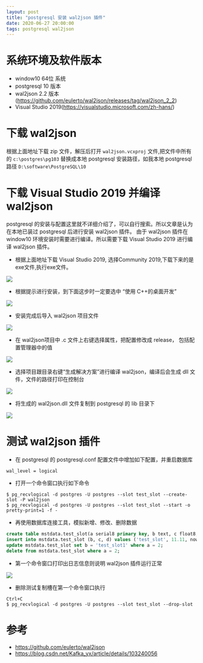 ```yaml
---
layout: post
title: "postgresql 安装 wal2json 插件"
date: 2020-06-27 20:00:00
tags: postgresql wal2json
---
```


# 系统环境及软件版本

- window10 64位 系统
- postgresql 10 版本
- wal2json 2.2 版本(https://github.com/eulerto/wal2json/releases/tag/wal2json_2_2)
- Visual Studio 2019(https://visualstudio.microsoft.com/zh-hans/)





# 下载 wal2json 

根据上面地址下载 zip 文件，解压后打开 `wal2json.vcxproj` 文件,把文件中所有的 `c:\postgres\pg103` 替换成本地 postgresql 安装路径，如我本地 postgresql 路径 `D:\software\PostgreSQL\10`

# 下载 Visual Studio 2019 并编译 wal2json

postgresql 的安装与配置这里就不详细介绍了，可以自行搜索。所以文章是认为在本地已装过 postgresql 后进行安装 wal2json 插件。
由于 wal2json 插件在 window10 环境安装时需要进行编译。所以需要下载 Visual Studio 2019 进行编译 wal2json 插件。

- 根据上面地址下载 Visual Studio 2019, 选择Community 2019,下载下来的是 exe文件,执行exe文件。

![](https://raw.githubusercontent.com/yupengj/yupengj.github.io/master/images/2020/vs下载.png)

- 根据提示进行安装，到下面这步时一定要选中 “使用 C++的桌面开发”

![](https://raw.githubusercontent.com/yupengj/yupengj.github.io/master/images/2020/vs选择服务.png)

- 安装完成后导入 wal2json 项目文件

![](https://raw.githubusercontent.com/yupengj/yupengj.github.io/master/images/2020/导入插件wal2json.png)

- 在 wal2json项目中 .c 文件上右键选择属性，把配置修改成 release， 包括配置管理器中的值

![](https://raw.githubusercontent.com/yupengj/yupengj.github.io/master/images/2020/调整release.png)

- 选择项目跟目录右键“生成解决方案”进行编译 wal2json，编译后会生成 dll 文件，文件的路径打印在控制台

![](https://raw.githubusercontent.com/yupengj/yupengj.github.io/master/images/2020/编译插件.png)

- 将生成的 wal2json.dll 文件复制到 postgresql 的 lib 目录下

![](https://raw.githubusercontent.com/yupengj/yupengj.github.io/master/images/2020/把插件的dll文件移到pglib文件夹下.png)

# 测试 wal2json 插件

- 在 postgresql 的 postgresql.conf 配置文件中增加如下配置，并重启数据库
```
wal_level = logical
```

- 打开一个命令窗口执行如下命令
```
$ pg_recvlogical -d postgres -U postgres --slot test_slot --create-slot -P wal2json
$ pg_recvlogical -d postgres -U postgres --slot test_slot --start -o pretty-print=1 -f -
```

- 再使用数据库连接工具，模拟新增、修改、删除数据
```sql
create table mstdata.test_slot(a serial8 primary key, b text, c float8, d timestamp);
insert into mstdata.test_slot (b, c, d) values ('test_slot', 11.11, now());
update mstdata.test_slot set b = 'test_slot1' where a = 2;
delete from mstdata.test_slot where a = 2;
```

- 第一个命令窗口打印出日志信息则说明 wal2json 插件运行正常

![](https://raw.githubusercontent.com/yupengj/yupengj.github.io/master/images/2020/日志打印.png)

- 删除测试复制槽在第一个命令窗口执行
```
Ctrl+C
$ pg_recvlogical -d postgres -U postgres --slot test_slot --drop-slot
```

# 参考

- https://github.com/eulerto/wal2json
- https://blog.csdn.net/Kafka_yx/article/details/103240056